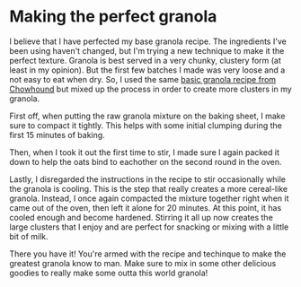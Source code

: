 # Making the perfect granola
I believe that I have perfected my base granola recipe. The ingredients I've been using haven't changed, but I'm trying a new technique to make it the perfect texture. Granola is best served in a very chunky, clustery form (at least in my opinion). But the first few batches I made was very loose and a not easy to eat when dry. So, I used the same [basic granola recipe from Chowhound](http://www.chowhound.com/recipes/basic-granola-30062) but mixed up the process in order to create more clusters in my granola.

First off, when putting the raw granola mixture on the baking sheet, I make sure to compact it tightly. This helps with some initial clumping during the first 15 minutes of baking.

Then, when I took it out the first time to stir, I made sure I again packed it down to help the oats bind to eachother on the second round in the oven.

Lastly, I disregarded the instructions in the recipe to stir occasionally while the granola is cooling. This is the step that really creates a more cereal-like granola. Instead, I once again compacted the mixture together right when it came out of the oven, then left it alone for 20 minutes. At this point, it has cooled enough and become hardened. Stirring it all up now creates the large clusters that I enjoy and are perfect for snacking or mixing with a little bit of milk.

There you have it! You're armed with the recipe and techinque to make the greatest granola know to man. Make sure to mix in some other delicious goodies to really make some outta this world granola!
